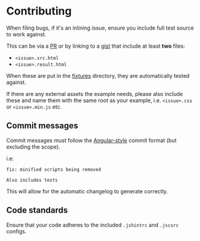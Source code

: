 # Contributing

When filing bugs, if it's an inlining issue, ensure you include full test source to work against.

This can be via a [PR](https://github.com/remy/inliner/pulls) or by linking to a [gist](https://gist.github.com) that include at least **two** files:

- `<issue>.src.html`
- `<issue>.result.html`

When these are put in the [fixtures](https://github.com/remy/inliner/tree/master/test/fixtures) directory, they are automatically tested against.

If there are any external assets the example needs, please also include these and name them with the same root as your example, i.e. `<issue>.css` or `<issue>.min.js` etc.

## Commit messages

Commit messages must follow the [Angular-style](https://github.com/angular/angular.js/blob/master/CONTRIBUTING.md#commit-message-format) commit format (but excluding the scope).

i.e:

```text
fix: minified scripts being removed

Also includes tests
```

This will allow for the automatic changelog to generate correctly.

## Code standards

Ensure that your code adheres to the included `.jshintrc` and `.jscsrc` configs.